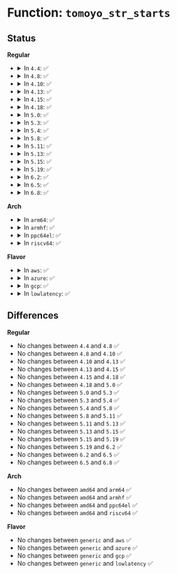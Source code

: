 # Function: <code>tomoyo_str_starts</code>

## Status
<b>Regular</b>
<ul>
<li>
<details>
<summary>In <code>4.4</code>: ✅</summary>

```c
bool tomoyo_str_starts(char **src, const char *find);
```

**Collision:** Unique Global

**Inline:** No

**Transformation:** False

**Instances:**

```
In security/tomoyo/util.c (ffffffff81374270)
Location: security/tomoyo/util.c:392
Inline: False
Direct callers:
  - security/tomoyo/common.c:tomoyo_write_domain2
  - security/tomoyo/common.c:tomoyo_write_domain2
  - security/tomoyo/common.c:tomoyo_write_stat
  - security/tomoyo/common.c:tomoyo_write_stat
  - security/tomoyo/common.c:tomoyo_write_stat
  - security/tomoyo/common.c:tomoyo_write_domain
  - security/tomoyo/common.c:tomoyo_write_task
  - security/tomoyo/common.c:tomoyo_write_exception
  - security/tomoyo/common.c:tomoyo_write_exception
  - security/tomoyo/common.c:tomoyo_write_exception
  - security/tomoyo/common.c:tomoyo_write_exception
  - security/tomoyo/common.c:tomoyo_write_exception
  - security/tomoyo/common.c:tomoyo_write_exception
  - security/tomoyo/common.c:tomoyo_read_pid
  - security/tomoyo/common.c:tomoyo_write_profile
  - security/tomoyo/environ.c:tomoyo_write_misc
```
**Symbols:**

```
ffffffff81374270-ffffffff813742c0: tomoyo_str_starts (STB_GLOBAL)
```
</details>
</li>
<li>
<details>
<summary>In <code>4.8</code>: ✅</summary>

```c
bool tomoyo_str_starts(char **src, const char *find);
```

**Collision:** Unique Global

**Inline:** No

**Transformation:** False

**Instances:**

```
In security/tomoyo/util.c (ffffffff813aa670)
Location: security/tomoyo/util.c:392
Inline: False
Direct callers:
  - security/tomoyo/common.c:tomoyo_write_stat
  - security/tomoyo/common.c:tomoyo_write_stat
  - security/tomoyo/common.c:tomoyo_write_stat
  - security/tomoyo/common.c:tomoyo_write_exception
  - security/tomoyo/common.c:tomoyo_write_exception
  - security/tomoyo/common.c:tomoyo_write_exception
  - security/tomoyo/common.c:tomoyo_write_exception
  - security/tomoyo/common.c:tomoyo_write_exception
  - security/tomoyo/common.c:tomoyo_write_exception
  - security/tomoyo/common.c:tomoyo_read_pid
  - security/tomoyo/common.c:tomoyo_write_domain
  - security/tomoyo/common.c:tomoyo_write_domain2
  - security/tomoyo/common.c:tomoyo_write_task
  - security/tomoyo/common.c:tomoyo_write_profile
  - security/tomoyo/environ.c:tomoyo_write_misc
```
**Symbols:**

```
ffffffff813aa670-ffffffff813aa6c0: tomoyo_str_starts (STB_GLOBAL)
```
</details>
</li>
<li>
<details>
<summary>In <code>4.10</code>: ✅</summary>

```c
bool tomoyo_str_starts(char **src, const char *find);
```

**Collision:** Unique Global

**Inline:** No

**Transformation:** False

**Instances:**

```
In security/tomoyo/util.c (ffffffff813c11f0)
Location: security/tomoyo/util.c:392
Inline: False
Direct callers:
  - security/tomoyo/common.c:tomoyo_write_stat
  - security/tomoyo/common.c:tomoyo_write_stat
  - security/tomoyo/common.c:tomoyo_write_stat
  - security/tomoyo/common.c:tomoyo_write_exception
  - security/tomoyo/common.c:tomoyo_write_exception
  - security/tomoyo/common.c:tomoyo_write_exception
  - security/tomoyo/common.c:tomoyo_write_exception
  - security/tomoyo/common.c:tomoyo_write_exception
  - security/tomoyo/common.c:tomoyo_write_exception
  - security/tomoyo/common.c:tomoyo_read_pid
  - security/tomoyo/common.c:tomoyo_write_domain
  - security/tomoyo/common.c:tomoyo_write_domain2
  - security/tomoyo/common.c:tomoyo_write_task
  - security/tomoyo/common.c:tomoyo_write_profile
  - security/tomoyo/environ.c:tomoyo_write_misc
```
**Symbols:**

```
ffffffff813c11f0-ffffffff813c1240: tomoyo_str_starts (STB_GLOBAL)
```
</details>
</li>
<li>
<details>
<summary>In <code>4.13</code>: ✅</summary>

```c
bool tomoyo_str_starts(char **src, const char *find);
```

**Collision:** Unique Global

**Inline:** No

**Transformation:** False

**Instances:**

```
In security/tomoyo/util.c (ffffffff813d7b70)
Location: security/tomoyo/util.c:394
Inline: False
Direct callers:
  - security/tomoyo/common.c:tomoyo_write_stat
  - security/tomoyo/common.c:tomoyo_write_stat
  - security/tomoyo/common.c:tomoyo_write_stat
  - security/tomoyo/common.c:tomoyo_write_exception
  - security/tomoyo/common.c:tomoyo_write_exception
  - security/tomoyo/common.c:tomoyo_write_exception
  - security/tomoyo/common.c:tomoyo_write_exception
  - security/tomoyo/common.c:tomoyo_write_exception
  - security/tomoyo/common.c:tomoyo_write_exception
  - security/tomoyo/common.c:tomoyo_write_exception
  - security/tomoyo/common.c:tomoyo_read_pid
  - security/tomoyo/common.c:tomoyo_write_domain
  - security/tomoyo/common.c:tomoyo_write_domain2
  - security/tomoyo/common.c:tomoyo_write_task
  - security/tomoyo/common.c:tomoyo_write_profile
  - security/tomoyo/environ.c:tomoyo_write_misc
```
**Symbols:**

```
ffffffff813d7b70-ffffffff813d7bc0: tomoyo_str_starts (STB_GLOBAL)
```
</details>
</li>
<li>
<details>
<summary>In <code>4.15</code>: ✅</summary>

```c
bool tomoyo_str_starts(char **src, const char *find);
```

**Collision:** Unique Global

**Inline:** No

**Transformation:** False

**Instances:**

```
In security/tomoyo/util.c (ffffffff813fdfc0)
Location: security/tomoyo/util.c:374
Inline: False
Direct callers:
  - security/tomoyo/common.c:tomoyo_write_stat
  - security/tomoyo/common.c:tomoyo_write_stat
  - security/tomoyo/common.c:tomoyo_write_stat
  - security/tomoyo/common.c:tomoyo_write_exception
  - security/tomoyo/common.c:tomoyo_write_exception
  - security/tomoyo/common.c:tomoyo_write_exception
  - security/tomoyo/common.c:tomoyo_write_exception
  - security/tomoyo/common.c:tomoyo_write_exception
  - security/tomoyo/common.c:tomoyo_write_exception
  - security/tomoyo/common.c:tomoyo_write_exception
  - security/tomoyo/common.c:tomoyo_read_pid
  - security/tomoyo/common.c:tomoyo_write_domain
  - security/tomoyo/common.c:tomoyo_write_domain2
  - security/tomoyo/common.c:tomoyo_write_task
  - security/tomoyo/common.c:tomoyo_write_profile
  - security/tomoyo/environ.c:tomoyo_write_misc
```
**Symbols:**

```
ffffffff813fdfc0-ffffffff813fe010: tomoyo_str_starts (STB_GLOBAL)
```
</details>
</li>
<li>
<details>
<summary>In <code>4.18</code>: ✅</summary>

```c
bool tomoyo_str_starts(char **src, const char *find);
```

**Collision:** Unique Global

**Inline:** No

**Transformation:** False

**Instances:**

```
In security/tomoyo/util.c (ffffffff8142eea0)
Location: security/tomoyo/util.c:374
Inline: False
Direct callers:
  - security/tomoyo/common.c:tomoyo_write_stat
  - security/tomoyo/common.c:tomoyo_write_stat
  - security/tomoyo/common.c:tomoyo_write_stat
  - security/tomoyo/common.c:tomoyo_write_exception
  - security/tomoyo/common.c:tomoyo_write_exception
  - security/tomoyo/common.c:tomoyo_write_exception
  - security/tomoyo/common.c:tomoyo_write_exception
  - security/tomoyo/common.c:tomoyo_write_exception
  - security/tomoyo/common.c:tomoyo_write_exception
  - security/tomoyo/common.c:tomoyo_write_exception
  - security/tomoyo/common.c:tomoyo_read_pid
  - security/tomoyo/common.c:tomoyo_write_domain
  - security/tomoyo/common.c:tomoyo_write_domain2
  - security/tomoyo/common.c:tomoyo_write_task
  - security/tomoyo/common.c:tomoyo_write_profile
  - security/tomoyo/environ.c:tomoyo_write_misc
```
**Symbols:**

```
ffffffff8142eea0-ffffffff8142eef0: tomoyo_str_starts (STB_GLOBAL)
```
</details>
</li>
<li>
<details>
<summary>In <code>5.0</code>: ✅</summary>

```c
bool tomoyo_str_starts(char **src, const char *find);
```

**Collision:** Unique Global

**Inline:** No

**Transformation:** False

**Instances:**

```
In security/tomoyo/util.c (ffffffff8144b8c0)
Location: security/tomoyo/util.c:374
Inline: False
Direct callers:
  - security/tomoyo/common.c:tomoyo_write_stat
  - security/tomoyo/common.c:tomoyo_write_stat
  - security/tomoyo/common.c:tomoyo_write_stat
  - security/tomoyo/common.c:tomoyo_write_exception
  - security/tomoyo/common.c:tomoyo_write_exception
  - security/tomoyo/common.c:tomoyo_write_exception
  - security/tomoyo/common.c:tomoyo_write_exception
  - security/tomoyo/common.c:tomoyo_write_exception
  - security/tomoyo/common.c:tomoyo_write_exception
  - security/tomoyo/common.c:tomoyo_write_exception
  - security/tomoyo/common.c:tomoyo_read_pid
  - security/tomoyo/common.c:tomoyo_write_domain
  - security/tomoyo/common.c:tomoyo_write_domain2
  - security/tomoyo/common.c:tomoyo_write_task
  - security/tomoyo/common.c:tomoyo_write_profile
  - security/tomoyo/environ.c:tomoyo_write_misc
```
**Symbols:**

```
ffffffff8144b8c0-ffffffff8144b910: tomoyo_str_starts (STB_GLOBAL)
```
</details>
</li>
<li>
<details>
<summary>In <code>5.3</code>: ✅</summary>

```c
bool tomoyo_str_starts(char **src, const char *find);
```

**Collision:** Unique Global

**Inline:** No

**Transformation:** False

**Instances:**

```
In security/tomoyo/util.c (ffffffff81479620)
Location: security/tomoyo/util.c:382
Inline: False
Direct callers:
  - security/tomoyo/common.c:tomoyo_write_stat
  - security/tomoyo/common.c:tomoyo_write_stat
  - security/tomoyo/common.c:tomoyo_write_stat
  - security/tomoyo/common.c:tomoyo_write_exception
  - security/tomoyo/common.c:tomoyo_write_exception
  - security/tomoyo/common.c:tomoyo_write_exception
  - security/tomoyo/common.c:tomoyo_write_exception
  - security/tomoyo/common.c:tomoyo_read_pid
  - security/tomoyo/common.c:tomoyo_write_domain
  - security/tomoyo/common.c:tomoyo_write_domain2
  - security/tomoyo/common.c:tomoyo_write_task
  - security/tomoyo/common.c:tomoyo_write_profile
  - security/tomoyo/environ.c:tomoyo_write_misc
```
**Symbols:**

```
ffffffff81479620-ffffffff81479670: tomoyo_str_starts (STB_GLOBAL)
```
</details>
</li>
<li>
<details>
<summary>In <code>5.4</code>: ✅</summary>

```c
bool tomoyo_str_starts(char **src, const char *find);
```

**Collision:** Unique Global

**Inline:** No

**Transformation:** False

**Instances:**

```
In security/tomoyo/util.c (ffffffff81493320)
Location: security/tomoyo/util.c:382
Inline: False
Direct callers:
  - security/tomoyo/common.c:tomoyo_write_stat
  - security/tomoyo/common.c:tomoyo_write_stat
  - security/tomoyo/common.c:tomoyo_write_stat
  - security/tomoyo/common.c:tomoyo_write_exception
  - security/tomoyo/common.c:tomoyo_write_exception
  - security/tomoyo/common.c:tomoyo_write_exception
  - security/tomoyo/common.c:tomoyo_write_exception
  - security/tomoyo/common.c:tomoyo_read_pid
  - security/tomoyo/common.c:tomoyo_write_domain
  - security/tomoyo/common.c:tomoyo_write_domain2
  - security/tomoyo/common.c:tomoyo_write_task
  - security/tomoyo/common.c:tomoyo_write_profile
  - security/tomoyo/environ.c:tomoyo_write_misc
```
**Symbols:**

```
ffffffff81493320-ffffffff81493370: tomoyo_str_starts (STB_GLOBAL)
```
</details>
</li>
<li>
<details>
<summary>In <code>5.8</code>: ✅</summary>

```c
bool tomoyo_str_starts(char **src, const char *find);
```

**Collision:** Unique Global

**Inline:** No

**Transformation:** False

**Instances:**

```
In security/tomoyo/util.c (ffffffff814ea6e0)
Location: security/tomoyo/util.c:382
Inline: False
Direct callers:
  - security/tomoyo/common.c:tomoyo_write_stat
  - security/tomoyo/common.c:tomoyo_write_stat
  - security/tomoyo/common.c:tomoyo_write_stat
  - security/tomoyo/common.c:tomoyo_write_exception
  - security/tomoyo/common.c:tomoyo_write_exception
  - security/tomoyo/common.c:tomoyo_write_exception
  - security/tomoyo/common.c:tomoyo_write_exception
  - security/tomoyo/common.c:tomoyo_write_exception
  - security/tomoyo/common.c:tomoyo_write_exception
  - security/tomoyo/common.c:tomoyo_write_exception
  - security/tomoyo/common.c:tomoyo_read_pid
  - security/tomoyo/common.c:tomoyo_write_domain
  - security/tomoyo/common.c:tomoyo_write_domain2
  - security/tomoyo/common.c:tomoyo_write_task
  - security/tomoyo/common.c:tomoyo_set_mode
  - security/tomoyo/environ.c:tomoyo_write_misc
```
**Symbols:**

```
ffffffff814ea6e0-ffffffff814ea730: tomoyo_str_starts (STB_GLOBAL)
```
</details>
</li>
<li>
<details>
<summary>In <code>5.11</code>: ✅</summary>

```c
bool tomoyo_str_starts(char **src, const char *find);
```

**Collision:** Unique Global

**Inline:** No

**Transformation:** False

**Instances:**

```
In security/tomoyo/util.c (ffffffff81507ac0)
Location: security/tomoyo/util.c:384
Inline: False
Direct callers:
  - security/tomoyo/common.c:tomoyo_write_stat
  - security/tomoyo/common.c:tomoyo_write_stat
  - security/tomoyo/common.c:tomoyo_write_stat
  - security/tomoyo/common.c:tomoyo_write_exception
  - security/tomoyo/common.c:tomoyo_write_exception
  - security/tomoyo/common.c:tomoyo_write_exception
  - security/tomoyo/common.c:tomoyo_write_exception
  - security/tomoyo/common.c:tomoyo_write_exception
  - security/tomoyo/common.c:tomoyo_write_exception
  - security/tomoyo/common.c:tomoyo_write_exception
  - security/tomoyo/common.c:tomoyo_read_pid
  - security/tomoyo/common.c:tomoyo_write_domain
  - security/tomoyo/common.c:tomoyo_write_domain2
  - security/tomoyo/common.c:tomoyo_write_task
  - security/tomoyo/common.c:tomoyo_set_mode
  - security/tomoyo/environ.c:tomoyo_write_misc
```
**Symbols:**

```
ffffffff81507ac0-ffffffff81507b10: tomoyo_str_starts (STB_GLOBAL)
```
</details>
</li>
<li>
<details>
<summary>In <code>5.13</code>: ✅</summary>

```c
bool tomoyo_str_starts(char **src, const char *find);
```

**Collision:** Unique Global

**Inline:** No

**Transformation:** False

**Instances:**

```
In security/tomoyo/util.c (ffffffff8150e640)
Location: security/tomoyo/util.c:384
Inline: False
Direct callers:
  - security/tomoyo/common.c:tomoyo_write_stat
  - security/tomoyo/common.c:tomoyo_write_stat
  - security/tomoyo/common.c:tomoyo_write_stat
  - security/tomoyo/common.c:tomoyo_write_exception
  - security/tomoyo/common.c:tomoyo_write_exception
  - security/tomoyo/common.c:tomoyo_write_exception
  - security/tomoyo/common.c:tomoyo_write_exception
  - security/tomoyo/common.c:tomoyo_write_exception
  - security/tomoyo/common.c:tomoyo_write_exception
  - security/tomoyo/common.c:tomoyo_write_exception
  - security/tomoyo/common.c:tomoyo_read_pid
  - security/tomoyo/common.c:tomoyo_write_domain
  - security/tomoyo/common.c:tomoyo_write_domain2
  - security/tomoyo/common.c:tomoyo_write_task
  - security/tomoyo/common.c:tomoyo_set_mode
  - security/tomoyo/environ.c:tomoyo_write_misc
```
**Symbols:**

```
ffffffff8150e640-ffffffff8150e690: tomoyo_str_starts (STB_GLOBAL)
```
</details>
</li>
<li>
<details>
<summary>In <code>5.15</code>: ✅</summary>

```c
bool tomoyo_str_starts(char **src, const char *find);
```

**Collision:** Unique Global

**Inline:** No

**Transformation:** False

**Instances:**

```
In security/tomoyo/util.c (ffffffff8156c190)
Location: security/tomoyo/util.c:384
Inline: False
Direct callers:
  - security/tomoyo/common.c:tomoyo_write_stat
  - security/tomoyo/common.c:tomoyo_write_stat
  - security/tomoyo/common.c:tomoyo_write_exception
  - security/tomoyo/common.c:tomoyo_write_exception
  - security/tomoyo/common.c:tomoyo_write_exception
  - security/tomoyo/common.c:tomoyo_write_exception
  - security/tomoyo/common.c:tomoyo_write_exception
  - security/tomoyo/common.c:tomoyo_write_exception
  - security/tomoyo/common.c:tomoyo_read_pid
  - security/tomoyo/common.c:tomoyo_write_domain
  - security/tomoyo/common.c:tomoyo_write_domain2
  - security/tomoyo/common.c:tomoyo_write_task
  - security/tomoyo/common.c:tomoyo_set_mode
  - security/tomoyo/environ.c:tomoyo_write_misc
```
**Symbols:**

```
ffffffff8156c190-ffffffff8156c1e0: tomoyo_str_starts (STB_GLOBAL)
```
</details>
</li>
<li>
<details>
<summary>In <code>5.19</code>: ✅</summary>

```c
bool tomoyo_str_starts(char **src, const char *find);
```

**Collision:** Unique Global

**Inline:** No

**Transformation:** False

**Instances:**

```
In security/tomoyo/util.c (ffffffff81608480)
Location: security/tomoyo/util.c:384
Inline: False
Direct callers:
  - security/tomoyo/common.c:tomoyo_write_stat
  - security/tomoyo/common.c:tomoyo_write_stat
  - security/tomoyo/common.c:tomoyo_write_exception
  - security/tomoyo/common.c:tomoyo_write_exception
  - security/tomoyo/common.c:tomoyo_write_exception
  - security/tomoyo/common.c:tomoyo_write_exception
  - security/tomoyo/common.c:tomoyo_write_exception
  - security/tomoyo/common.c:tomoyo_write_exception
  - security/tomoyo/common.c:tomoyo_read_pid
  - security/tomoyo/common.c:tomoyo_write_domain
  - security/tomoyo/common.c:tomoyo_write_domain2
  - security/tomoyo/common.c:tomoyo_write_task
  - security/tomoyo/common.c:tomoyo_set_mode
  - security/tomoyo/environ.c:tomoyo_write_misc
```
**Symbols:**

```
ffffffff81608480-ffffffff816084da: tomoyo_str_starts (STB_GLOBAL)
```
</details>
</li>
<li>
<details>
<summary>In <code>6.2</code>: ✅</summary>

```c
bool tomoyo_str_starts(char **src, const char *find);
```

**Collision:** Unique Global

**Inline:** No

**Transformation:** False

**Instances:**

```
In security/tomoyo/util.c (ffffffff816b9ca0)
Location: security/tomoyo/util.c:384
Inline: False
Direct callers:
  - security/tomoyo/common.c:tomoyo_write_stat
  - security/tomoyo/common.c:tomoyo_write_stat
  - security/tomoyo/common.c:tomoyo_write_exception
  - security/tomoyo/common.c:tomoyo_write_exception
  - security/tomoyo/common.c:tomoyo_write_exception
  - security/tomoyo/common.c:tomoyo_write_exception
  - security/tomoyo/common.c:tomoyo_write_exception
  - security/tomoyo/common.c:tomoyo_write_exception
  - security/tomoyo/common.c:tomoyo_read_pid
  - security/tomoyo/common.c:tomoyo_write_domain
  - security/tomoyo/common.c:tomoyo_write_domain2
  - security/tomoyo/common.c:tomoyo_write_task
  - security/tomoyo/common.c:tomoyo_set_mode
  - security/tomoyo/environ.c:tomoyo_write_misc
```
**Symbols:**

```
ffffffff816b9ca0-ffffffff816b9cfa: tomoyo_str_starts (STB_GLOBAL)
```
</details>
</li>
<li>
<details>
<summary>In <code>6.5</code>: ✅</summary>

```c
bool tomoyo_str_starts(char **src, const char *find);
```

**Collision:** Unique Global

**Inline:** No

**Transformation:** False

**Instances:**

```
In security/tomoyo/util.c (ffffffff816f2640)
Location: security/tomoyo/util.c:384
Inline: False
Direct callers:
  - security/tomoyo/common.c:tomoyo_write_stat
  - security/tomoyo/common.c:tomoyo_write_stat
  - security/tomoyo/common.c:tomoyo_write_exception
  - security/tomoyo/common.c:tomoyo_write_exception
  - security/tomoyo/common.c:tomoyo_write_exception
  - security/tomoyo/common.c:tomoyo_write_exception
  - security/tomoyo/common.c:tomoyo_write_exception
  - security/tomoyo/common.c:tomoyo_write_exception
  - security/tomoyo/common.c:tomoyo_read_pid
  - security/tomoyo/common.c:tomoyo_write_domain
  - security/tomoyo/common.c:tomoyo_write_domain2
  - security/tomoyo/common.c:tomoyo_write_task
  - security/tomoyo/common.c:tomoyo_set_mode
  - security/tomoyo/environ.c:tomoyo_write_misc
```
**Symbols:**

```
ffffffff816f2640-ffffffff816f269a: tomoyo_str_starts (STB_GLOBAL)
```
</details>
</li>
<li>
<details>
<summary>In <code>6.8</code>: ✅</summary>

```c
bool tomoyo_str_starts(char **src, const char *find);
```

**Collision:** Unique Global

**Inline:** No

**Transformation:** False

**Instances:**

```
In security/tomoyo/util.c (ffffffff8172f400)
Location: security/tomoyo/util.c:384
Inline: False
Direct callers:
  - security/tomoyo/common.c:tomoyo_write_stat
  - security/tomoyo/common.c:tomoyo_write_stat
  - security/tomoyo/common.c:tomoyo_write_exception
  - security/tomoyo/common.c:tomoyo_write_exception
  - security/tomoyo/common.c:tomoyo_write_exception
  - security/tomoyo/common.c:tomoyo_write_exception
  - security/tomoyo/common.c:tomoyo_write_exception
  - security/tomoyo/common.c:tomoyo_write_exception
  - security/tomoyo/common.c:tomoyo_read_pid
  - security/tomoyo/common.c:tomoyo_write_domain
  - security/tomoyo/common.c:tomoyo_write_domain2
  - security/tomoyo/common.c:tomoyo_write_task
  - security/tomoyo/common.c:tomoyo_set_mode
  - security/tomoyo/environ.c:tomoyo_write_misc
```
**Symbols:**

```
ffffffff8172f400-ffffffff8172f45a: tomoyo_str_starts (STB_GLOBAL)
```
</details>
</li>
</ul>
<b>Arch</b>
<ul>
<li>
<details>
<summary>In <code>arm64</code>: ✅</summary>

```c
bool tomoyo_str_starts(char **src, const char *find);
```

**Collision:** Unique Global

**Inline:** No

**Transformation:** False

**Instances:**

```
In security/tomoyo/util.c (ffff8000105884d0)
Location: security/tomoyo/util.c:382
Inline: False
Direct callers:
  - security/tomoyo/common.c:tomoyo_write_stat
  - security/tomoyo/common.c:tomoyo_write_stat
  - security/tomoyo/common.c:tomoyo_write_stat
  - security/tomoyo/common.c:tomoyo_write_exception
  - security/tomoyo/common.c:tomoyo_write_exception
  - security/tomoyo/common.c:tomoyo_write_exception
  - security/tomoyo/common.c:tomoyo_write_exception
  - security/tomoyo/common.c:tomoyo_write_exception
  - security/tomoyo/common.c:tomoyo_write_exception
  - security/tomoyo/common.c:tomoyo_write_exception
  - security/tomoyo/common.c:tomoyo_read_pid
  - security/tomoyo/common.c:tomoyo_write_domain
  - security/tomoyo/common.c:tomoyo_write_domain2
  - security/tomoyo/common.c:tomoyo_write_task
  - security/tomoyo/common.c:tomoyo_write_profile
  - security/tomoyo/environ.c:tomoyo_write_misc
```
**Symbols:**

```
ffff8000105884d0-ffff800010588544: tomoyo_str_starts (STB_GLOBAL)
```
</details>
</li>
<li>
<details>
<summary>In <code>armhf</code>: ✅</summary>

```c
bool tomoyo_str_starts(char **src, const char *find);
```

**Collision:** Unique Global

**Inline:** No

**Transformation:** False

**Instances:**

```
In security/tomoyo/util.c (c07399e8)
Location: security/tomoyo/util.c:382
Inline: False
Direct callers:
  - security/tomoyo/common.c:tomoyo_write_stat
  - security/tomoyo/common.c:tomoyo_write_stat
  - security/tomoyo/common.c:tomoyo_write_stat
  - security/tomoyo/common.c:tomoyo_write_exception
  - security/tomoyo/common.c:tomoyo_write_exception
  - security/tomoyo/common.c:tomoyo_write_exception
  - security/tomoyo/common.c:tomoyo_write_exception
  - security/tomoyo/common.c:tomoyo_write_exception
  - security/tomoyo/common.c:tomoyo_write_exception
  - security/tomoyo/common.c:tomoyo_read_pid
  - security/tomoyo/common.c:tomoyo_write_domain
  - security/tomoyo/common.c:tomoyo_write_domain2
  - security/tomoyo/common.c:tomoyo_write_task
  - security/tomoyo/common.c:tomoyo_write_profile
  - security/tomoyo/environ.c:tomoyo_write_misc
```
**Symbols:**

```
c07399e8-c0739a3c: tomoyo_str_starts (STB_GLOBAL)
```
</details>
</li>
<li>
<details>
<summary>In <code>ppc64el</code>: ✅</summary>

```c
bool tomoyo_str_starts(char **src, const char *find);
```

**Collision:** Unique Global

**Inline:** No

**Transformation:** False

**Instances:**

```
In security/tomoyo/util.c (c0000000006f8ab0)
Location: security/tomoyo/util.c:382
Inline: False
Direct callers:
  - security/tomoyo/common.c:tomoyo_write_stat
  - security/tomoyo/common.c:tomoyo_write_stat
  - security/tomoyo/common.c:tomoyo_write_stat
  - security/tomoyo/common.c:tomoyo_write_exception
  - security/tomoyo/common.c:tomoyo_write_exception
  - security/tomoyo/common.c:tomoyo_write_exception
  - security/tomoyo/common.c:tomoyo_write_exception
  - security/tomoyo/common.c:tomoyo_read_pid
  - security/tomoyo/common.c:tomoyo_write_domain
  - security/tomoyo/common.c:tomoyo_write_domain2
  - security/tomoyo/common.c:tomoyo_write_task
  - security/tomoyo/common.c:tomoyo_write_profile
  - security/tomoyo/environ.c:tomoyo_write_misc
```
**Symbols:**

```
c0000000006f8ab0-c0000000006f8b60: tomoyo_str_starts (STB_GLOBAL)
```
</details>
</li>
<li>
<details>
<summary>In <code>riscv64</code>: ✅</summary>

```c
bool tomoyo_str_starts(char **src, const char *find);
```

**Collision:** Unique Global

**Inline:** No

**Transformation:** False

**Instances:**

```
In security/tomoyo/util.c (ffffffe0003d7590)
Location: security/tomoyo/util.c:382
Inline: False
Direct callers:
  - security/tomoyo/common.c:tomoyo_write_stat
  - security/tomoyo/common.c:tomoyo_write_stat
  - security/tomoyo/common.c:tomoyo_write_stat
  - security/tomoyo/common.c:tomoyo_write_exception
  - security/tomoyo/common.c:tomoyo_write_exception
  - security/tomoyo/common.c:tomoyo_write_exception
  - security/tomoyo/common.c:tomoyo_write_exception
  - security/tomoyo/common.c:tomoyo_write_exception
  - security/tomoyo/common.c:tomoyo_write_exception
  - security/tomoyo/common.c:tomoyo_write_exception
  - security/tomoyo/common.c:tomoyo_read_pid
  - security/tomoyo/common.c:tomoyo_write_domain
  - security/tomoyo/common.c:tomoyo_write_domain2
  - security/tomoyo/common.c:tomoyo_write_task
  - security/tomoyo/common.c:tomoyo_write_profile
  - security/tomoyo/environ.c:tomoyo_write_misc
```
**Symbols:**

```
ffffffe0003d7590-ffffffe0003d75fa: tomoyo_str_starts (STB_GLOBAL)
```
</details>
</li>
</ul>
<b>Flavor</b>
<ul>
<li>
<details>
<summary>In <code>aws</code>: ✅</summary>

```c
bool tomoyo_str_starts(char **src, const char *find);
```

**Collision:** Unique Global

**Inline:** No

**Transformation:** False

**Instances:**

```
In security/tomoyo/util.c (ffffffff8148b900)
Location: security/tomoyo/util.c:382
Inline: False
Direct callers:
  - security/tomoyo/common.c:tomoyo_write_stat
  - security/tomoyo/common.c:tomoyo_write_stat
  - security/tomoyo/common.c:tomoyo_write_stat
  - security/tomoyo/common.c:tomoyo_write_exception
  - security/tomoyo/common.c:tomoyo_write_exception
  - security/tomoyo/common.c:tomoyo_write_exception
  - security/tomoyo/common.c:tomoyo_write_exception
  - security/tomoyo/common.c:tomoyo_read_pid
  - security/tomoyo/common.c:tomoyo_write_domain
  - security/tomoyo/common.c:tomoyo_write_domain2
  - security/tomoyo/common.c:tomoyo_write_task
  - security/tomoyo/common.c:tomoyo_write_profile
  - security/tomoyo/environ.c:tomoyo_write_misc
```
**Symbols:**

```
ffffffff8148b900-ffffffff8148b950: tomoyo_str_starts (STB_GLOBAL)
```
</details>
</li>
<li>
<details>
<summary>In <code>azure</code>: ✅</summary>

```c
bool tomoyo_str_starts(char **src, const char *find);
```

**Collision:** Unique Global

**Inline:** No

**Transformation:** False

**Instances:**

```
In security/tomoyo/util.c (ffffffff8147c320)
Location: security/tomoyo/util.c:382
Inline: False
Direct callers:
  - security/tomoyo/common.c:tomoyo_write_stat
  - security/tomoyo/common.c:tomoyo_write_stat
  - security/tomoyo/common.c:tomoyo_write_stat
  - security/tomoyo/common.c:tomoyo_write_exception
  - security/tomoyo/common.c:tomoyo_write_exception
  - security/tomoyo/common.c:tomoyo_write_exception
  - security/tomoyo/common.c:tomoyo_write_exception
  - security/tomoyo/common.c:tomoyo_read_pid
  - security/tomoyo/common.c:tomoyo_write_domain
  - security/tomoyo/common.c:tomoyo_write_domain2
  - security/tomoyo/common.c:tomoyo_write_task
  - security/tomoyo/common.c:tomoyo_write_profile
  - security/tomoyo/environ.c:tomoyo_write_misc
```
**Symbols:**

```
ffffffff8147c320-ffffffff8147c370: tomoyo_str_starts (STB_GLOBAL)
```
</details>
</li>
<li>
<details>
<summary>In <code>gcp</code>: ✅</summary>

```c
bool tomoyo_str_starts(char **src, const char *find);
```

**Collision:** Unique Global

**Inline:** No

**Transformation:** False

**Instances:**

```
In security/tomoyo/util.c (ffffffff814879a0)
Location: security/tomoyo/util.c:382
Inline: False
Direct callers:
  - security/tomoyo/common.c:tomoyo_write_stat
  - security/tomoyo/common.c:tomoyo_write_stat
  - security/tomoyo/common.c:tomoyo_write_stat
  - security/tomoyo/common.c:tomoyo_write_exception
  - security/tomoyo/common.c:tomoyo_write_exception
  - security/tomoyo/common.c:tomoyo_write_exception
  - security/tomoyo/common.c:tomoyo_write_exception
  - security/tomoyo/common.c:tomoyo_read_pid
  - security/tomoyo/common.c:tomoyo_write_domain
  - security/tomoyo/common.c:tomoyo_write_domain2
  - security/tomoyo/common.c:tomoyo_write_task
  - security/tomoyo/common.c:tomoyo_write_profile
  - security/tomoyo/environ.c:tomoyo_write_misc
```
**Symbols:**

```
ffffffff814879a0-ffffffff814879f0: tomoyo_str_starts (STB_GLOBAL)
```
</details>
</li>
<li>
<details>
<summary>In <code>lowlatency</code>: ✅</summary>

```c
bool tomoyo_str_starts(char **src, const char *find);
```

**Collision:** Unique Global

**Inline:** No

**Transformation:** False

**Instances:**

```
In security/tomoyo/util.c (ffffffff8149f4e0)
Location: security/tomoyo/util.c:382
Inline: False
Direct callers:
  - security/tomoyo/common.c:tomoyo_write_stat
  - security/tomoyo/common.c:tomoyo_write_stat
  - security/tomoyo/common.c:tomoyo_write_stat
  - security/tomoyo/common.c:tomoyo_write_exception
  - security/tomoyo/common.c:tomoyo_write_exception
  - security/tomoyo/common.c:tomoyo_write_exception
  - security/tomoyo/common.c:tomoyo_write_exception
  - security/tomoyo/common.c:tomoyo_read_pid
  - security/tomoyo/common.c:tomoyo_write_domain
  - security/tomoyo/common.c:tomoyo_write_domain2
  - security/tomoyo/common.c:tomoyo_write_task
  - security/tomoyo/common.c:tomoyo_write_profile
  - security/tomoyo/environ.c:tomoyo_write_misc
```
**Symbols:**

```
ffffffff8149f4e0-ffffffff8149f530: tomoyo_str_starts (STB_GLOBAL)
```
</details>
</li>
</ul>

## Differences
<b>Regular</b>
<ul>
<li>
No changes between <code>4.4</code> and <code>4.8</code> ✅
</li>
<li>
No changes between <code>4.8</code> and <code>4.10</code> ✅
</li>
<li>
No changes between <code>4.10</code> and <code>4.13</code> ✅
</li>
<li>
No changes between <code>4.13</code> and <code>4.15</code> ✅
</li>
<li>
No changes between <code>4.15</code> and <code>4.18</code> ✅
</li>
<li>
No changes between <code>4.18</code> and <code>5.0</code> ✅
</li>
<li>
No changes between <code>5.0</code> and <code>5.3</code> ✅
</li>
<li>
No changes between <code>5.3</code> and <code>5.4</code> ✅
</li>
<li>
No changes between <code>5.4</code> and <code>5.8</code> ✅
</li>
<li>
No changes between <code>5.8</code> and <code>5.11</code> ✅
</li>
<li>
No changes between <code>5.11</code> and <code>5.13</code> ✅
</li>
<li>
No changes between <code>5.13</code> and <code>5.15</code> ✅
</li>
<li>
No changes between <code>5.15</code> and <code>5.19</code> ✅
</li>
<li>
No changes between <code>5.19</code> and <code>6.2</code> ✅
</li>
<li>
No changes between <code>6.2</code> and <code>6.5</code> ✅
</li>
<li>
No changes between <code>6.5</code> and <code>6.8</code> ✅
</li>
</ul>
<b>Arch</b>
<ul>
<li>
No changes between <code>amd64</code> and <code>arm64</code> ✅
</li>
<li>
No changes between <code>amd64</code> and <code>armhf</code> ✅
</li>
<li>
No changes between <code>amd64</code> and <code>ppc64el</code> ✅
</li>
<li>
No changes between <code>amd64</code> and <code>riscv64</code> ✅
</li>
</ul>
<b>Flavor</b>
<ul>
<li>
No changes between <code>generic</code> and <code>aws</code> ✅
</li>
<li>
No changes between <code>generic</code> and <code>azure</code> ✅
</li>
<li>
No changes between <code>generic</code> and <code>gcp</code> ✅
</li>
<li>
No changes between <code>generic</code> and <code>lowlatency</code> ✅
</li>
</ul>
